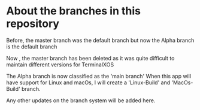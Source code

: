 # About the branches in this repository

Before, the master branch was the default branch but now the Alpha branch is the default branch

Now , the master branch has been deleted as it was quite difficult to maintain different versions for TerminalXOS

The Alpha branch is now classified as the 'main branch'
When this app will have support for Linux and macOs, I will create a 'Linux-Build' and 'MacOs-Build' branch.



Any other updates on the branch system will be added here.